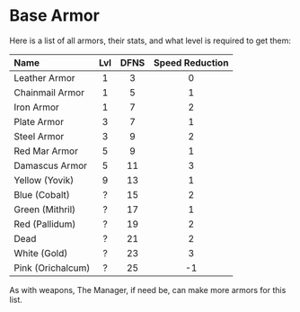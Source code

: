 # Base Armor

Here is a list of all armors, their stats, and what level is required to get them: 

| Name              | Lvl | DFNS | Speed Reduction |
| :---------------- | :-: | :--: | :-------------: |
| Leather Armor     | 1   | 3    | 0               |
| Chainmail Armor   | 1   | 5    | 1               |
| Iron Armor        | 1   | 7    | 2               | 
| Plate Armor       | 3   | 7    | 1               |
| Steel Armor       | 3   | 9    | 2               |
| Red Mar Armor     | 5   | 9    | 1               |
| Damascus Armor    | 5   | 11   | 3               |
| Yellow (Yovik)    | 9   | 13   | 1               |
| Blue (Cobalt)     | ?   | 15   | 2               |
| Green (Mithril)   | ?   | 17   | 1               |
| Red (Pallidum)    | ?   | 19   | 2               |
| Dead              | ?   | 21   | 2               |
| White (Gold)      | ?   | 23   | 3               |
| Pink (Orichalcum) | ?   | 25   | -1              |

As with weapons, The Manager, if need be, can make more armors for this list. 